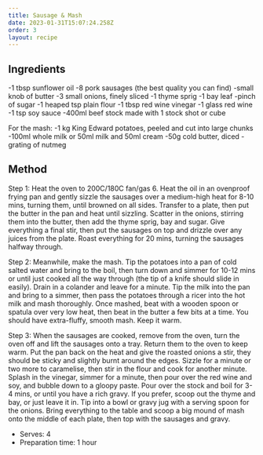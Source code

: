 ```yaml
---
title: Sausage & Mash
date: 2023-01-31T15:07:24.258Z
order: 3
layout: recipe
---
```

## Ingredients

\-1 tbsp sunflower oil
-8 pork sausages (the best quality you can find)
-small knob of butter
-3 small onions, finely sliced
-1 thyme sprig
-1 bay leaf
-pinch of sugar
-1 heaped tsp plain flour
-1 tbsp red wine vinegar
-1 glass red wine
-1 tsp soy sauce
-400ml beef stock made with 1 stock shot or cube

For the mash:
-1 kg King Edward potatoes, peeled and cut into large chunks
-100ml whole milk or 50ml milk and 50ml cream
-50g cold butter, diced
-grating of nutmeg

## Method

Step 1:
Heat the oven to 200C/180C fan/gas 6. Heat the oil in an ovenproof frying pan and gently sizzle the sausages over a medium-high heat for 8-10 mins, turning them, until browned on all sides. Transfer to a plate, then put the butter in the pan and heat until sizzling. Scatter in the onions, stirring them into the butter, then add the thyme sprig, bay and sugar. Give everything a final stir, then put the sausages on top and drizzle over any juices from the plate. Roast everything for 20 mins, turning the sausages halfway through.

Step 2:
Meanwhile, make the mash. Tip the potatoes into a pan of cold salted water and bring to the boil, then turn down and simmer for 10-12 mins or until just cooked all the way through (the tip of a knife should slide in easily). Drain in a colander and leave for a minute. Tip the milk into the pan and bring to a simmer, then pass the potatoes through a ricer into the hot milk and mash thoroughly. Once mashed, beat with a wooden spoon or spatula over very low heat, then beat in the butter a few bits at a time. You should have extra-fluffy, smooth mash. Keep it warm.

Step 3:
When the sausages are cooked, remove from the oven, turn the oven off and lift the sausages onto a tray. Return them to the oven to keep warm. Put the pan back on the heat and give the roasted onions a stir, they should be sticky and slightly burnt around the edges. Sizzle for a minute or two more to caramelise, then stir in the flour and cook for another minute. Splash in the vinegar, simmer for a minute, then pour over the red wine and soy, and bubble down to a gloopy paste. Pour over the stock and boil for 3-4 mins, or until you have a rich gravy. If you prefer, scoop out the thyme and bay, or just leave it in. Tip into a bowl or gravy jug with a serving spoon for the onions. Bring everything to the table and scoop a big mound of mash onto the middle of each plate, then top with the sausages and gravy.

* Serves: 4
* Preparation time: 1 hour